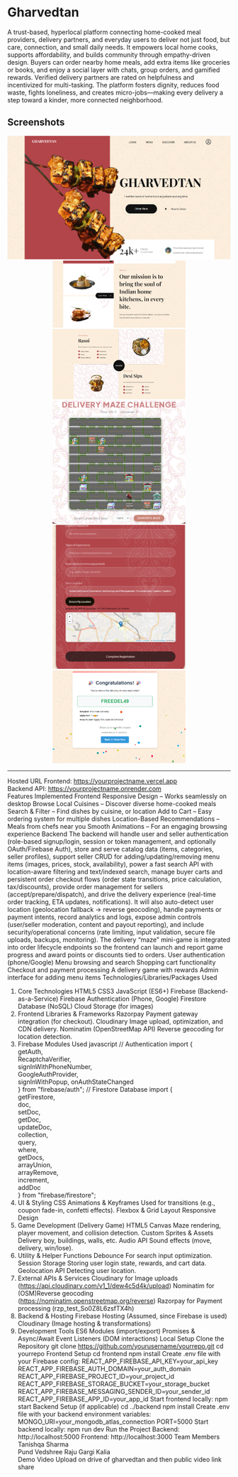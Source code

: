 # Gharvedtan

A trust-based, hyperlocal platform connecting home-cooked meal providers, 
delivery partners, and everyday users to deliver not just food, but care, 
connection, and small daily needs. It empowers local home cooks, supports 
affordability, and builds community through empathy-driven design. Buyers can 
order nearby home meals, add extra items like groceries or books, and enjoy a 
social layer with chats, group orders, and gamified rewards. Verified delivery 
partners are rated on helpfulness and incentivized for multi-tasking. The platform 
fosters dignity, reduces food waste, fights loneliness, and creates 
micro-jobs—making every delivery a step toward a kinder, more connected 
neighborhood.



##  Screenshots

<p align="center">
  <img src="./images/homepage.png" alt="homepage">
  <img src="./images/aboutus.png" alt="AboutUs" width="300">
  <img src="./images/discovermore.png" alt="DiscoverMore" width="300">
  <img src="./images/game.png" alt="game" width="300">
  <img src="./images/signin.png" alt="Signin" width="300">
  <img src="./images/discount.png" alt="Discount" width="300">
</p>


---
Hosted URL 
Frontend: https://yourprojectname.vercel.app   
Backend API: https://yourprojectname.onrender.com   
Features Implemented 
Frontend 
Responsive Design – Works seamlessly on desktop
 Browse Local Cuisines – Discover diverse home-cooked meals
 Search & Filter – Find dishes by cuisine, or location
 Add to Cart – Easy ordering system for multiple dishes
 Location-Based Recommendations – Meals from chefs near you
 Smooth Animations – For an engaging browsing experience
Backend 
The backend will handle user and seller authentication (role-based signup/login, 
session or token management,  and optionally OAuth/Firebase Auth), store and 
serve catalog data (items, categories, seller profiles), support seller CRUD for 
adding/updating/removing menu items (images, prices, stock, availability), power 
a fast search API with location-aware filtering and text/indexed search, manage 
buyer carts and persistent order checkout flows (order state transitions, price 
calculation, tax/discounts), provide order management for sellers 
(accept/prepare/dispatch), and drive the delivery experience (real-time order 
tracking, ETA updates, notifications). It will also auto-detect user location 
(geolocation fallback → reverse geocoding), handle payments or payment 
intents, record analytics and logs, expose admin controls (user/seller moderation, 
content and payout reporting), and include security/operational concerns (rate 
limiting, input validation, secure file uploads, backups, monitoring). The delivery 
“maze” mini-game is integrated into order lifecycle endpoints so the frontend can 
launch and report game progress and award points or discounts tied to orders. 
User authentication (phone/Google) 
Menu browsing and search 
Shopping cart functionality 
Checkout and payment processing 
A delivery game with rewards 
Admin interface for adding menu items 
Technologies/Libraries/Packages Used 
1. Core Technologies 
HTML5 
CSS3 
JavaScript (ES6+) 
Firebase (Backend-as-a-Service) 
Firebase Authentication (Phone, Google) 
Firestore Database (NoSQL) 
Cloud Storage (for images) 
2. Frontend Libraries & Frameworks 
Razorpay 
Payment gateway integration (for checkout). 
Cloudinary 
Image upload, optimization, and CDN delivery. 
Nominatim (OpenStreetMap API) 
Reverse geocoding for location detection. 
3. Firebase Modules Used 
javascript 
// Authentication 
import {  
getAuth,  
RecaptchaVerifier,  
signInWithPhoneNumber,  
GoogleAuthProvider,  
signInWithPopup, 
onAuthStateChanged  
} from "firebase/auth"; 
// Firestore Database 
import {  
getFirestore,  
doc,  
setDoc,  
getDoc,  
updateDoc,  
collection,  
query,  
where,  
getDocs,  
arrayUnion,  
arrayRemove,  
increment,  
addDoc  
} from "firebase/firestore"; 
4. UI & Styling 
CSS Animations & Keyframes 
Used for transitions (e.g., coupon fade-in, confetti effects). 
Flexbox & Grid Layout 
Responsive Design  
5. Game Development (Delivery Game) 
HTML5 Canvas 
Maze rendering, player movement, and collision detection. 
Custom Sprites & Assets 
Delivery boy, buildings, walls, etc. 
Audio API 
Sound effects (move, delivery, win/lose). 
6. Utility & Helper Functions 
Debounce 
For search input optimization. 
Session Storage 
Storing user login state, rewards, and cart data. 
Geolocation API 
Detecting user location. 
7. External APIs & Services 
Cloudinary for Image uploads 
(https://api.cloudinary.com/v1_1/dew4c5d4k/upload) 
Nominatim for  (OSM)Reverse geocoding 
(https://nominatim.openstreetmap.org/reverse) 
Razorpay for Payment processing (rzp_test_So0Z8L6zsfTX4h) 
8. Backend & Hosting 
Firebase Hosting (Assumed, since Firebase is used) 
Cloudinary (Image hosting & transformations) 
9. Development Tools 
ES6 Modules (import/export) 
Promises & Async/Await 
Event Listeners (DOM interactions) 
Local Setup 
Clone the Repository 
git clone https://github.com/yourusername/yourrepo.git 
cd yourrepo 
Frontend Setup 
cd frontend 
npm install 
Create .env file with your Firebase config: 
REACT_APP_FIREBASE_API_KEY=your_api_key 
REACT_APP_FIREBASE_AUTH_DOMAIN=your_auth_domain 
REACT_APP_FIREBASE_PROJECT_ID=your_project_id 
REACT_APP_FIREBASE_STORAGE_BUCKET=your_storage_bucket 
REACT_APP_FIREBASE_MESSAGING_SENDER_ID=your_sender_id 
REACT_APP_FIREBASE_APP_ID=your_app_id 
Start frontend locally: 
npm start 
Backend Setup (if applicable) 
cd ../backend 
npm install 
Create .env file with your backend environment variables: 
MONGO_URI=your_mongodb_atlas_connection 
PORT=5000 
Start backend locally: 
npm run dev 
Run the Project 
Backend: http://localhost:5000 
Frontend: http://localhost:3000 
Team Members 
Tanishqa Sharma  
Pund Vedshree Raju 
Gargi Kalia  
Demo Video 
Upload on drive of gharvedtan and then public video link share  
